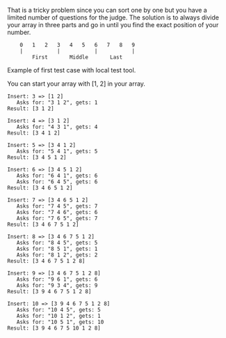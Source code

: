 That is a tricky problem since you can sort one by one but you have a limited number of questions for the judge. 
The solution is to always divide your array in three parts and go in until you find the exact position of your number.

```
    0   1   2   3   4   5   6   7   8   9  
    |           |           |           |
        First       Middle       Last    
```

Example of first test case with local test tool.

You can start your array with [1, 2] in your array.

```
Insert: 3 => [1 2]
   Asks for: "3 1 2", gets: 1
Result: [3 1 2]
```
```
Insert: 4 => [3 1 2]
   Asks for: "4 3 1", gets: 4
Result: [3 4 1 2]
```
```
Insert: 5 => [3 4 1 2]
   Asks for: "5 4 1", gets: 5
Result: [3 4 5 1 2]
```
```
Insert: 6 => [3 4 5 1 2]
   Asks for: "6 4 1", gets: 6
   Asks for: "6 4 5", gets: 6
Result: [3 4 6 5 1 2]
```
```
Insert: 7 => [3 4 6 5 1 2]
   Asks for: "7 4 5", gets: 7
   Asks for: "7 4 6", gets: 6
   Asks for: "7 6 5", gets: 7
Result: [3 4 6 7 5 1 2]
```
```
Insert: 8 => [3 4 6 7 5 1 2]
   Asks for: "8 4 5", gets: 5
   Asks for: "8 5 1", gets: 1
   Asks for: "8 1 2", gets: 2
Result: [3 4 6 7 5 1 2 8]
```
```
Insert: 9 => [3 4 6 7 5 1 2 8]
   Asks for: "9 6 1", gets: 6
   Asks for: "9 3 4", gets: 9
Result: [3 9 4 6 7 5 1 2 8]
```
```
Insert: 10 => [3 9 4 6 7 5 1 2 8]
   Asks for: "10 4 5", gets: 5
   Asks for: "10 1 2", gets: 1
   Asks for: "10 5 1", gets: 10
Result: [3 9 4 6 7 5 10 1 2 8]
```

